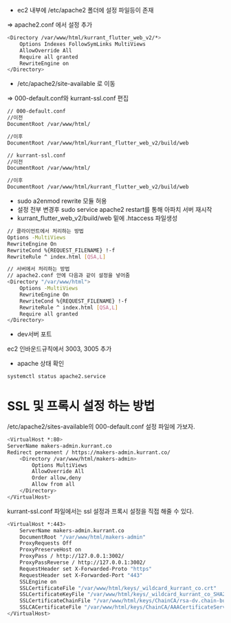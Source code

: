 - ec2 내부에 /etc/apache2 폴더에 설정 파일등이 존재

⇒ apache2.conf 에서 설정 추가

```bash
<Directory /var/www/html/kurrant_flutter_web_v2/*>
    Options Indexes FollowSymLinks MultiViews
    AllowOverride All
    Require all granted
    RewriteEngine on
</Directory>
```

- /etc/apache2/site-available 로 이동

⇒ 000-default.conf와 kurrant-ssl.conf 편집

```bash
// 000-default.conf
//이전
DocumentRoot /var/www/html/

//이후
DocumentRoot /var/www/html/kurrant_flutter_web_v2/build/web

// kurrant-ssl.conf
//이전
DocumentRoot /var/www/html/

//이후
DocumentRoot /var/www/html/kurrant_flutter_web_v2/build/web
```

- sudo a2enmod rewrite 모듈 허용
- 설정 전부 변경후 sudo service apache2 restart를 통해 아파치 서버 재시작
- kurrant_flutter_web_v2/build/web 밑에 .htaccess 파일생성

```bash
// 클라이언트에서 처리하는 방법
Options -MultiViews
RewriteEngine On
RewriteCond %{REQUEST_FILENAME} !-f
RewriteRule ^ index.html [QSA,L]

// 서버에서 처리하는 방법
// apache2.conf 안에 다음과 같이 설정을 넣어줌
<Directory "/var/www/html">
	Options -MultiViews
    RewriteEngine On
    RewriteCond %{REQUEST_FILENAME} !-f
    RewriteRule ^ index.html [QSA,L]
    Require all granted
</Directory>
```

- dev서버 포트

ec2 인바운드규칙에서 3003, 3005 추가

- apache 상태 확인

```bash
systemctl status apache2.service
```

# SSL 및 프록시 설정 하는 방법

/etc/apache2/sites-available의 000-default.conf 설정 파일에 가보자.

```bash
<VirtualHost *:80>
ServerName makers-admin.kurrant.co
Redirect permanent / https://makers-admin.kurrant.co/
	<Directory /var/www/html/makers-admin>
		Options MultiViews
		AllowOverride All
		Order allow,deny
		Allow from all
	</Directory>
</VirtualHost>
```

kurrant-ssl.conf 파일에서는 ssl 설정과 프록시 설정을 직접 해줄 수 있다.

```bash
<VirtualHost *:443>
	ServerName makers-admin.kurrant.co
	DocumentRoot "/var/www/html/makers-admin"
	ProxyRequests Off
	ProxyPreserveHost on
	ProxyPass / http://127.0.0.1:3002/
	ProxyPassReverse / http://127.0.0.1:3002/
	RequestHeader set X-Forwarded-Proto "https"
	RequestHeader set X-Forwarded-Port "443"
	SSLEngine on
	SSLCertificateFile "/var/www/html/keys/_wildcard_kurrant_co.crt"
	SSLCertificateKeyFile "/var/www/html/keys/_wildcard_kurrant_co_SHA256WITHRSA.key"
	SSLCertificateChainFile "/var/www/html/keys/ChainCA/rsa-dv.chain-bundle.pem"
	SSLCACertificateFile "/var/www/html/keys/ChainCA/AAACertificateServices.crt"
</VirtualHost>
```
